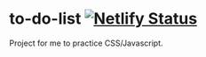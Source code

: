 # to-do-list [![Netlify Status](https://api.netlify.com/api/v1/badges/0ce5a08e-6223-467c-ba23-58bcf0b5343e/deploy-status)](https://app.netlify.com/sites/js-task-list/deploys)
Project for me to practice CSS/Javascript.
